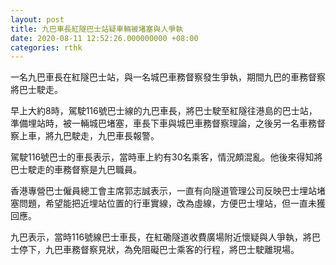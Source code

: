```yaml
---
layout: post
title: 九巴車長紅隧巴士站疑車輛被堵塞與人爭執
date: 2020-08-11 12:52:26.000000000 +08:00
categories: rthk
---
```


一名九巴車長在紅隧巴士站，與一名城巴車務督察發生爭執，期間九巴的車務督察將巴士駛走。

早上大約8時，駕駛116號巴士線的九巴車長，將巴士駛至紅隧往港島的巴士站，準備埋站時，被一輛城巴堵塞，車長下車與城巴車務督察理論，之後另一名車務督察上車，將九巴駛走，九巴車長報警。

駕駛116號巴士的車長表示，當時車上約有30名乘客，情況頗混亂。他後來得知將巴士駛走的車務督察是九巴職員。

香港專營巴士僱員總工會主席郭志誠表示，一直有向隧道管理公司反映巴士埋站堵塞問題，希望能把近埋站位置的行車實線，改為虛線，方便巴士埋站，但一直未獲回應。

九巴表示，當時116號線巴士車長，在紅磡隧道收費廣場附近懷疑與人爭執，將巴士停下，九巴車務督察見狀，為免阻礙巴士乘客的行程，將巴士駛離現場。
